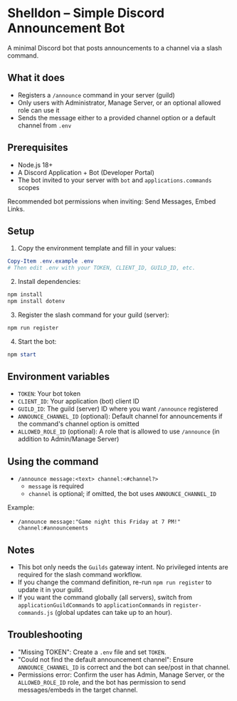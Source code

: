 # Shelldon – Simple Discord Announcement Bot

A minimal Discord bot that posts announcements to a channel via a slash command.

## What it does

- Registers a `/announce` command in your server (guild)
- Only users with Administrator, Manage Server, or an optional allowed role can use it
- Sends the message either to a provided channel option or a default channel from `.env`

## Prerequisites

- Node.js 18+
- A Discord Application + Bot (Developer Portal)
- The bot invited to your server with `bot` and `applications.commands` scopes

Recommended bot permissions when inviting: Send Messages, Embed Links.

## Setup

1) Copy the environment template and fill in your values:

```powershell
Copy-Item .env.example .env
# Then edit .env with your TOKEN, CLIENT_ID, GUILD_ID, etc.
```

2) Install dependencies:

```powershell
npm install
npm install dotenv
```

3) Register the slash command for your guild (server):

```powershell
npm run register
```

4) Start the bot:

```powershell
npm start
```

## Environment variables

- `TOKEN`: Your bot token
- `CLIENT_ID`: Your application (bot) client ID
- `GUILD_ID`: The guild (server) ID where you want `/announce` registered
- `ANNOUNCE_CHANNEL_ID` (optional): Default channel for announcements if the command's channel option is omitted
- `ALLOWED_ROLE_ID` (optional): A role that is allowed to use `/announce` (in addition to Admin/Manage Server)

## Using the command

- `/announce message:<text> channel:<#channel?>`
  - `message` is required
  - `channel` is optional; if omitted, the bot uses `ANNOUNCE_CHANNEL_ID`

Example:
- `/announce message:"Game night this Friday at 7 PM!" channel:#announcements`

## Notes

- This bot only needs the `Guilds` gateway intent. No privileged intents are required for the slash command workflow.
- If you change the command definition, re-run `npm run register` to update it in your guild.
- If you want the command globally (all servers), switch from `applicationGuildCommands` to `applicationCommands` in `register-commands.js` (global updates can take up to an hour).

## Troubleshooting

- "Missing TOKEN": Create a `.env` file and set `TOKEN`.
- "Could not find the default announcement channel": Ensure `ANNOUNCE_CHANNEL_ID` is correct and the bot can see/post in that channel.
- Permissions error: Confirm the user has Admin, Manage Server, or the `ALLOWED_ROLE_ID` role, and the bot has permission to send messages/embeds in the target channel.
